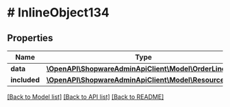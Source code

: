 # # InlineObject134

## Properties

Name | Type | Description | Notes
------------ | ------------- | ------------- | -------------
**data** | [**\OpenAPI\ShopwareAdminApiClient\Model\OrderLineItem**](OrderLineItem.md) |  | [optional]
**included** | [**\OpenAPI\ShopwareAdminApiClient\Model\Resource[]**](Resource.md) |  | [optional]

[[Back to Model list]](../../README.md#models) [[Back to API list]](../../README.md#endpoints) [[Back to README]](../../README.md)

